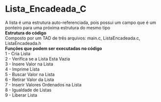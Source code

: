 # Lista_Encadeada_C
A lista é uma estrutura auto-referenciada, pois possui um campo que é um ponteiro para uma próxima estrutura do mesmo tipo<br>
<b>Estrutura do código</b><br>
Composto por um TAD de três arquivos: main.c, ListaEncadeada.c, ListaEncadeada.h<br>
<b>Funções que podem ser executadas no código</b><br>
1 - Cria Lista<br>
2 - Verifica se a Lista Esta Vazia<br>
3 - Insere Valor na Lista<br>
4 - Imprime Lista<br>
5 - Buscar Valor na Lista<br>
6 - Retirar Valor da Lista<br>
7 - Inserir Valores Ordenados na Lista<br>
8 - Igualdade de Listas<br>
9 - Liberar Lista<br>
